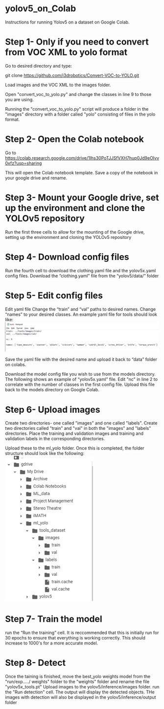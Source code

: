 # yolov5_on_Colab

Instructions for running Yolov5 on a dataset on Google Colab.

# Step 1- Only if you need to convert from VOC XML to yolo format
Go to desired directory and type:

git clone https://github.com/i3drobotics/Convert-VOC-to-YOLO.git

Load images and the VOC XML to the images folder.

Open "convert_voc_to_yolo.py" and change the classes in line 9 to those you are using.

Running the "convert_voc_to_yolo.py" script will produce a folder in the "images" directory with a folder called "yolo" consisting of files in the yolo format.
# Step 2- Open the Colab notebook
Go to https://colab.research.google.com/drive/1Ihs30PoTJJSfVXH7hup0Jd9eOIvv0xfz?usp=sharing

This will open the Colab notebook template. Save a copy of the notebook in your google drive and rename. 

# Step 3- Mount your Google drive, set up the environment and clone the YOLOv5 repository
Run the first three cells to allow for the mounting of the Google drive, setting up the environment and cloning the YOLOv5 repository

# Step 4- Download config files
Run the fourth cell to download the clothing.yaml file and the yolov5x.yaml config files. 
Download the “clothing.yaml” file from the “yolov5/data/” folder

# Step 5- Edit config files
Edit yaml file
Change the “train” and “val” paths to desired names.
Change “names” to your desired classes.
An example yaml file for tools should look like:
![alt text](https://github.com/i3drobotics/yolov5_on_Colab/blob/master/example2.png?raw=true)

Save the yaml file with the desired name and upload it back to “data” folder on colabs.

Download the model config file you wish to use from the models directory. The following shows an example of “yolov5x.yaml” file. Edit "nc" in line 2 to correlate with the number of classes in the first config file. 
Upload this file back to the models directory on Google Colab.

# Step 6- Upload images
Create two directories- one called "images" and one called "labels".
Create two directories called "train" and "val" in both the "images" and "labels" directories.
Place the training and validation images and training and validation labels in the corresponding directories. 

Upload these to the ml_yolo folder. 
Once this is completed, the folder structure should look like the following:
![alt text](https://github.com/i3drobotics/yolov5_on_Colab/blob/master/example3.png?raw=true)

# Step 7- Train the model
run the “Run the training” cell. It is reccommended that this is initially run for 30 epochs to ensure that everything is working correctly. This should increase to 1000's for a more accurate model.

# Step 8- Detect
Once the taining is finished, move the best_yolo weights model from the "run/exp...../ weights" folder to the "weights" folder and rename the file "yolov5x_tools.pt"
Upload images to the yolov5/inference/images folder.
run the "Run detection" cell. The output will display the detected objects. THe images with detection will also be displayed in the yolov5/inference/output folder












